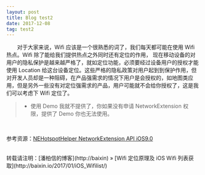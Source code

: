 ```yaml
---
layout: post
title: Blog test2
date: 2017-12-08 
tag: test2
---
```


　　对于大家来说，Wifi 应该是一个很熟悉的词了，我们每天都可能在使用 Wifi 热点。Wifi 除了能给我们提供热点之外同时还有定位的作用， 现在移动设备的对用户的隐私保护是越来越严格了，就如定位功能，必须要经过设备用户的授权才能使用 Location 给这台设备定位。这些严格的隐私政策对用户起到到保护作用，但对开发人员却是一种阻碍，在产品强需求的情况下用户是会授权的，如地图类应用，但是另外一些没有对定位强需求的产品，用户可能就不会给你授权了，这是我们可以考虑下 Wifi 定位了。


>* 使用 Demo 我就不提供了，你如果没有申请 NetworkExtension 权限，提供了 Demo 你也无法使用。

<br>

参考资源：[NEHotspotHelper NetworkExtension API iOS9.0](http://stackoverflow.com/questions/31704292/nehotspothelper-networkextension-api-ios9-0)

<br>
转载请注明：[潘柏信的博客](http://baixin) » [Wifi 定位原理及 iOS Wifi 列表获取](http://baixin.io/2017/01/iOS_Wifilist/)  



